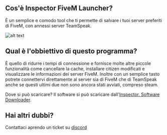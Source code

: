 ## Cos'è Inspector FiveM Launcher?
È un semplice e comodo tool che ti permette di salvare i tuoi server preferiti di FiveM, con annessi server TeamSpeak.

![alt text](https://cdn.discordapp.com/attachments/944339072594374667/947647514495045682/SPOILER_unknown.png)

## Qual è l'obbiettivo di questo programma?
È quello di ridurre i tempi di connessione e fornisce molte altre piccole funzionalità come cancellare la cache, installare citizen modificati e visualizzare le informazioni dei server FiveM. Inoltre con un semplice tasto potrete connettervi direttamente al server sia di FiveM che di TeamSpeak anche se questi ultimi due non sono ancora stati avviati, compreso steam.

Dove si può scaricare?
Il software si può scaricare dall'[Inspector. Software Downloader](https://discord.gg/UxsZeYFz7q).

## Hai altri dubbi?
Contattaci aprendo un ticket su [discord](https://discord.gg/UxsZeYFz7q)
